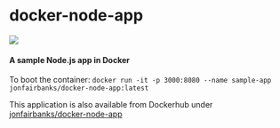 # docker-node-app

![](https://cdn-images-1.medium.com/max/1354/1*GG896wAv82dpcXlSXJN2Jg.jpeg)

#### A sample Node.js app in Docker
To boot the container: `docker run -it -p 3000:8080 --name sample-app jonfairbanks/docker-node-app:latest`

This application is also available from Dockerhub under [jonfairbanks/docker-node-app](https://hub.docker.com/r/jonfairbanks/docker-node-app)
